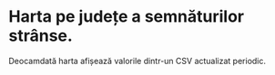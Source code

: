 # Harta pe județe a semnăturilor strânse. #

Deocamdată harta afișează valorile dintr-un CSV actualizat periodic.

